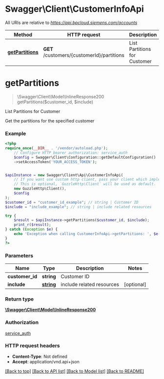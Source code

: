 # Swagger\Client\CustomerInfoApi

All URIs are relative to *https://api.bpcloud.siemens.com/accounts*

Method | HTTP request | Description
------------- | ------------- | -------------
[**getPartitions**](CustomerInfoApi.md#getpartitions) | **GET** /customers/{customerId}/partitions | List Partitions for Customer

# **getPartitions**
> \Swagger\Client\Model\InlineResponse200 getPartitions($customer_id, $include)

List Partitions for Customer

Get the partitions for the specified customer

### Example
```php
<?php
require_once(__DIR__ . '/vendor/autoload.php');
    // Configure HTTP bearer authorization: service_auth
    $config = Swagger\Client\Configuration::getDefaultConfiguration()
    ->setAccessToken('YOUR_ACCESS_TOKEN');


$apiInstance = new Swagger\Client\Api\CustomerInfoApi(
    // If you want use custom http client, pass your client which implements `GuzzleHttp\ClientInterface`.
    // This is optional, `GuzzleHttp\Client` will be used as default.
    new GuzzleHttp\Client(),
    $config
);
$customer_id = "customer_id_example"; // string | Customer ID
$include = "include_example"; // string | include related resources

try {
    $result = $apiInstance->getPartitions($customer_id, $include);
    print_r($result);
} catch (Exception $e) {
    echo 'Exception when calling CustomerInfoApi->getPartitions: ', $e->getMessage(), PHP_EOL;
}
?>
```

### Parameters

Name | Type | Description  | Notes
------------- | ------------- | ------------- | -------------
 **customer_id** | **string**| Customer ID |
 **include** | [**string**](../Model/.md)| include related resources | [optional]

### Return type

[**\Swagger\Client\Model\InlineResponse200**](../Model/InlineResponse200.md)

### Authorization

[service_auth](../../README.md#service_auth)

### HTTP request headers

 - **Content-Type**: Not defined
 - **Accept**: application/vnd.api+json

[[Back to top]](#) [[Back to API list]](../../README.md#documentation-for-api-endpoints) [[Back to Model list]](../../README.md#documentation-for-models) [[Back to README]](../../README.md)

